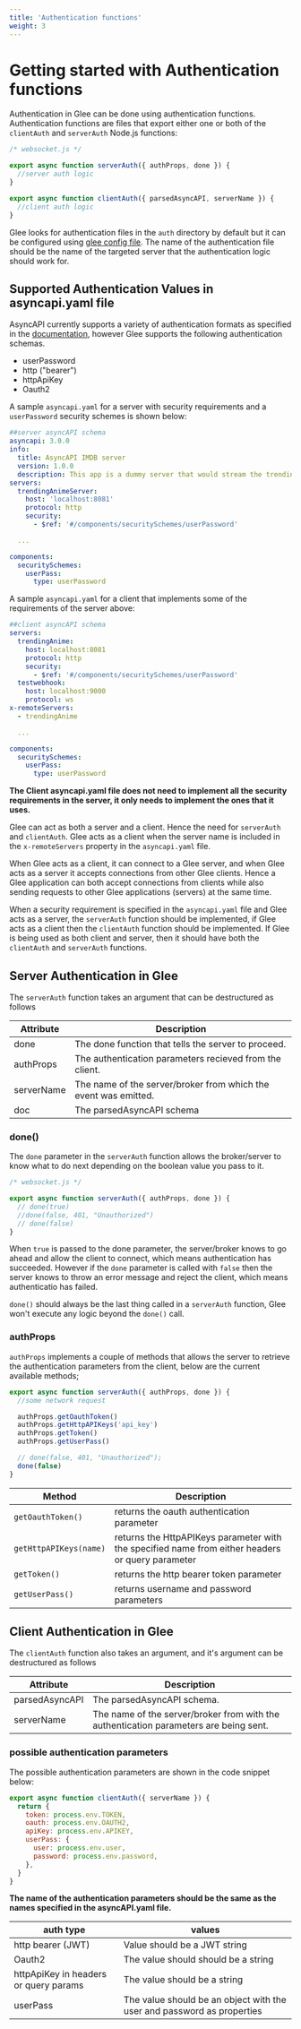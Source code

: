 ```yaml
---
title: 'Authentication functions'
weight: 3
---
```


# Getting started with Authentication functions

Authentication in Glee can be done using authentication functions. Authentication functions are files that export either one or both of the `clientAuth` and `serverAuth` Node.js functions:

```js
/* websocket.js */

export async function serverAuth({ authProps, done }) {
  //server auth logic
}

export async function clientAuth({ parsedAsyncAPI, serverName }) {
  //client auth logic
}
```

Glee looks for authentication files in the `auth` directory by default but it can be configured using [glee config file](../config-file.md).
The name of the authentication file should be the name of the targeted server that the authentication logic should work for.

## Supported Authentication Values in asyncapi.yaml file

AsyncAPI currently supports a variety of authentication formats as specified in the [documentation](https://www.asyncapi.com/docs/reference/specification/v3.0.0-next-major-spec.15#securitySchemeObject), however Glee supports the following authentication schemas.

- userPassword
- http ("bearer")
- httpApiKey
- Oauth2

A sample `asyncapi.yaml` for a server with security requirements and a `userPassword` security schemes is shown below:

```yaml
##server asyncAPI schema
asyncapi: 3.0.0
info:
  title: AsyncAPI IMDB server
  version: 1.0.0
  description: This app is a dummy server that would stream the trending/upcoming anime.
servers:
  trendingAnimeServer:
    host: 'localhost:8081'
    protocol: http
    security:
      - $ref: '#/components/securitySchemes/userPassword'

  ...

components:
  securitySchemes:
    userPass:
      type: userPassword

```

A sample `asyncapi.yaml` for a client that implements some of the requirements of the server above:

```yaml
##client asyncAPI schema
servers:
  trendingAnime:
    host: localhost:8081
    protocol: http
    security:
      - $ref: '#/components/securitySchemes/userPassword'
  testwebhook:
    host: localhost:9000
    protocol: ws
x-remoteServers:
  - trendingAnime

  ...

components:
  securitySchemes:
    userPass:
      type: userPassword

```

**The Client asyncapi.yaml file does not need to implement all the security requirements in the server, it only needs to implement the ones that it uses.**


Glee can act as both a server and a client. Hence the need for `serverAuth` and `clientAuth`. Glee acts as a client when the server name is included in the `x-remoteServers` property in the `asyncapi.yaml` file.

When Glee acts as a client, it can connect to a Glee server, and when Glee acts as a server it accepts connections from other Glee clients. Hence a Glee application can both accept connections from clients while also sending requests to other Glee applications (servers) at the same time.

When a security requirement is specified in the `asyncapi.yaml` file and Glee acts as a server, the `serverAuth` function should be implemented, if Glee acts as a client then the `clientAuth` function should be implemented. If Glee is being used as both client and server, then it should have both the `clientAuth` and `serverAuth` functions.

## Server Authentication in Glee

The `serverAuth` function takes an argument that can be destructured as follows

| Attribute  | Description                                                     |
| ---------- | --------------------------------------------------------------- |
| done       | The done function that tells the server to proceed.             |
| authProps  | The authentication parameters recieved from the client.         |
| serverName | The name of the server/broker from which the event was emitted. |
| doc        | The parsedAsyncAPI schema                                       |

### done()

The `done` parameter in the `serverAuth` function allows the broker/server to know what to do next depending on the boolean value you pass to it.

```js
/* websocket.js */

export async function serverAuth({ authProps, done }) {
  // done(true)
  //done(false, 401, "Unauthorized")
  // done(false)
}
```

When `true` is passed to the done parameter, the server/broker knows to go ahead and allow the client to connect, which means authentication has succeeded. However if the `done` parameter is called with `false` then the server knows to throw an error message and reject the client, which means authenticatio has failed.

`done()` should always be the last thing called in a `serverAuth` function, Glee won't execute any logic beyond the `done()` call.

### authProps

`authProps` implements a couple of methods that allows the server to retrieve the authentication parameters from the client, below are the current available methods;

```js
export async function serverAuth({ authProps, done }) {
  //some network request

  authProps.getOauthToken()
  authProps.getHttpAPIKeys('api_key')
  authProps.getToken()
  authProps.getUserPass()

  // done(false, 401, "Unauthorized");
  done(false)
}
```

| Method                 | Description                                                                                      |
| ---------------------- | ------------------------------------------------------------------------------------------------ |
| `getOauthToken()`      | returns the oauth authentication parameter                                                       |
| `getHttpAPIKeys(name)` | returns the HttpAPIKeys parameter with the specified name from either headers or query parameter |
| `getToken()`           | returns the http bearer token parameter                                                          |
| `getUserPass()`        | returns username and password parameters                                                         |

## Client Authentication in Glee

The `clientAuth` function also takes an argument, and it's argument can be destructured as follows

| Attribute      | Description                                                                           |
| -------------- | ------------------------------------------------------------------------------------- |
| parsedAsyncAPI | The parsedAsyncAPI schema.                                                            |
| serverName     | The name of the server/broker from with the authentication parameters are being sent. |

### possible authentication parameters

The possible authentication parameters are shown in the code snippet below:

```js
export async function clientAuth({ serverName }) {
  return {
    token: process.env.TOKEN,
    oauth: process.env.OAUTH2,
    apiKey: process.env.APIKEY,
    userPass: {
      user: process.env.user,
      password: process.env.password,
    },
  }
}
```

**The name of the authentication parameters should be the same as the names specified in the asyncAPI.yaml file.**

| auth type                             | values                                                                 |
| ------------------------------------- | ---------------------------------------------------------------------- |
| http bearer (JWT)                     | Value should be a JWT string                                           |
| Oauth2                                | The value should should be a string                                    |
| httpApiKey in headers or query params | The value should be a string                                           |
| userPass                              | The value should be an object with the user and password as properties |
